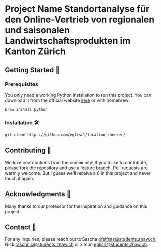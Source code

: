 # Project Name Standortanalyse für den Online-Vertrieb von regionalen und saisonalen Landwirtschaftsprodukten  im Kanton Zürich

## Getting Started 🚀

### Prerequisites

You only need a working Python installation to run this project. You can download it from the official website [here](https://www.python.org/downloads/) or with homebrew:

```bash
brew install python
```

### Installation 🛠️

```bash
git clone https://github.com/eglisi1/location_checker/
```

## Contributing 🤝

We love contributions from the community! If you'd like to contribute, please fork the repository and use a feature branch. Pull requests are warmly welcome.
But I guess we'll receive a 6 in this project and never touch it again.

## Acknowledgments 🙏

Many thanks to our professor for the inspiration and guidance on this project.

## Contact 📮

For any inquiries, please reach out to Sascha <pfeifsas@students.zhaw.ch>, Nick <raschnic@students.zhaw.ch> or Simon <eglisi1@students.zhaw.ch>.
